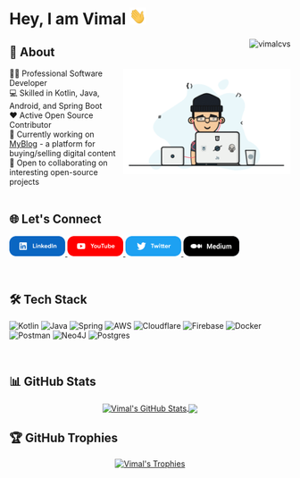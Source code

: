 # Hey, I am Vimal <img src="hi.gif" width="30px" height="30px">
<img align="right" src="https://komarev.com/ghpvc/?username=vimalcvs&label=Views&color=blue&style=plastic" alt="vimalcvs" />

## 💫 About
<img align="right" width="300" src="dev.gif" alt="dev_logo"/>
👨‍💻 Professional Software Developer<br>
💻 Skilled in Kotlin, Java, Android, and Spring Boot<br>
❤️ Active Open Source Contributor<br>
🔭 Currently working on <a href="https://technovimal.in" target="_blank">MyBlog</a> - a platform for buying/selling digital content<br>
🤝 Open to collaborating on interesting open-source projects</br></br>

## 🌐 Let's Connect
<p float="left">
  <a href="https://linkedin.com/in/technovimal" title="LinkedIn">
    <img src="linkedin.png" width="100" alt="LinkedIn" />
  </a>
  <a href="https://www.youtube.com/@MrIndianDev" title="YouTube">
    <img src="youtube.png" width="100" alt="YouTube" />
  </a>
  <a href="https://twitter.com/vimalvishwakar6" title="Twitter">
    <img src="twitter.png" width="100" alt="Twitter" />
  </a>
  <a href="https://technovimal.medium.com" title="Medium">
    <img src="medium.png" width="100" alt="Medium" />
  </a>
</p>
</br>

## 🛠️ Tech Stack
![Kotlin](https://img.shields.io/badge/kotlin-%230095D5.svg?style=for-the-badge&logo=kotlin&logoColor=white)
![Java](https://img.shields.io/badge/java-%23ED8B00.svg?style=for-the-badge&logo=java&logoColor=white)
![Spring](https://img.shields.io/badge/spring-%236DB33F.svg?style=for-the-badge&logo=spring&logoColor=white)
![AWS](https://img.shields.io/badge/AWS-%23FF9900.svg?style=for-the-badge&logo=amazon-aws&logoColor=white)
![Cloudflare](https://img.shields.io/badge/Cloudflare-F38020?style=for-the-badge&logo=Cloudflare&logoColor=white)
![Firebase](https://img.shields.io/badge/firebase-%23039BE5.svg?style=for-the-badge&logo=firebase)
![Docker](https://img.shields.io/badge/docker-%230db7ed.svg?style=for-the-badge&logo=docker&logoColor=white)
![Postman](https://img.shields.io/badge/Postman-FF6C37?style=for-the-badge&logo=postman&logoColor=white)
![Neo4J](https://img.shields.io/badge/Neo4j-008CC1?style=for-the-badge&logo=neo4j&logoColor=white)
![Postgres](https://img.shields.io/badge/postgres-%23316192.svg?style=for-the-badge&logo=postgresql&logoColor=white)

</br>

## 📊 GitHub Stats
<div align="center">
  <a href="https://github.com/vimalcvs">
    <img align="center" src="https://github-readme-stats.anuraghazra1.vercel.app/api?username=vimalcvs&show_icons=true&include_all_commits=true&theme=radical" alt="Vimal's GitHub Stats"/>
  </a>
  <a href="https://github.com/vimalcvs">
    <img align="center" src="https://github-readme-stats.vercel.app/api/top-langs/?username=vimalcvs&hide=php&theme=algolia" />
  </a>
</div>

## 🏆 GitHub Trophies
<div align="center">
  <a href="https://github.com/vimalcvs">
    <img src="https://github-profile-trophy.vercel.app/?username=vimalcvs&theme=onedark" alt="Vimal's Trophies"/>
  </a>
</div>
